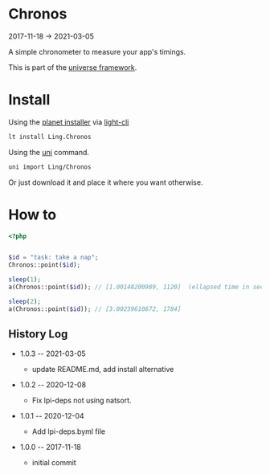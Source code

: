Chronos
=============
2017-11-18 -> 2021-03-05


A simple chronometer to measure your app's timings.


This is part of the [universe framework](https://github.com/karayabin/universe-snapshot).


Install
==========
Using the [planet installer](https://github.com/lingtalfi/Light_PlanetInstaller) via [light-cli](https://github.com/lingtalfi/Light_Cli)
```bash
lt install Ling.Chronos
```

Using the [uni](https://github.com/lingtalfi/universe-naive-importer) command.
```bash
uni import Ling/Chronos
```

Or just download it and place it where you want otherwise.


How to
==========

```php
<?php


$id = "task: take a nap";
Chronos::point($id);

sleep(1);
a(Chronos::point($id)); // [1.00148200989, 1120]  (ellapsed time in seconds, consumed memory in octets)

sleep(2);
a(Chronos::point($id)); // [3.00239610672, 1784]


```





History Log
------------------

- 1.0.3 -- 2021-03-05

    - update README.md, add install alternative

- 1.0.2 -- 2020-12-08

    - Fix lpi-deps not using natsort.

- 1.0.1 -- 2020-12-04

    - Add lpi-deps.byml file

- 1.0.0 -- 2017-11-18

    - initial commit